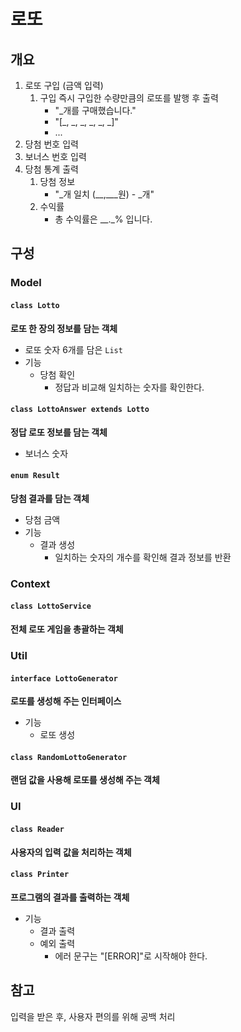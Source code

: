 # 로또

## 개요

1. 로또 구입 (금액 입력)
   1. 구입 즉시 구입한 수량만큼의 로또를 발행 후 출력
      - "\_개를 구매했습니다."
      - "[\_, \_, \_, \_, \_, \_]"
      - ...
2. 당첨 번호 입력
3. 보너스 번호 입력
4. 당첨 통계 출력
   1. 당첨 정보
      - "\_개 일치 (\__,\___원) - \_개"
   2. 수익률
      - 총 수익률은 \__.\_% 입니다.

## 구성

### Model

#### `class Lotto` 
**로또 한 장의 정보를 담는 객체**
- 로또 숫자 6개를 담은 `List`
- 기능 
  - 당첨 확인
    - 정답과 비교해 일치하는 숫자를 확인한다.

#### `class LottoAnswer extends Lotto`
**정답 로또 정보를 담는 객체**
- 보너스 숫자

#### `enum Result`
**당첨 결과를 담는 객체**
- 당첨 금액
- 기능
  - 결과 생성
    - 일치하는 숫자의 개수를 확인해 결과 정보를 반환

### Context

#### `class LottoService`
**전체 로또 게임을 총괄하는 객체**

### Util

#### `interface LottoGenerator`
**로또를 생성해 주는 인터페이스**
- 기능
  - 로또 생성

#### `class RandomLottoGenerator`
**랜덤 값을 사용해 로또를 생성해 주는 객체**

### UI

#### `class Reader`
**사용자의 입력 값을 처리하는 객체**

#### `class Printer`
**프로그램의 결과를 출력하는 객체**
- 기능
  - 결과 출력
  - 예외 출력
    - 에러 문구는 "[ERROR]"로 시작해야 한다.
## 참고

입력을 받은 후, 사용자 편의를 위해 공백 처리